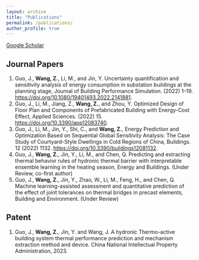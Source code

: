 ```yaml
---
layout: archive
title: "Publications"
permalink: /publications/
author_profile: true
---
```


<!-- {% if author.googlescholar %}
  You can also find my articles on <u><a href="{{author.googlescholar}}">my Google Scholar profile</a>.</u>
{% endif %}

{% include base_path %}

{% for post in site.publications reversed %}
  {% include archive-single.html %}
{% endfor %} -->

[Google Scholar](https://scholar.google.com/citations?user=LeJdiZ8AAAAJ&hl=zh-CN)

## Journal Papers
1.	Guo, J., **Wang, Z.**, Li, M., and Jin, Y. Uncertainty quantification and sensitivity analysis of energy consumption in substation buildings at the planning stage, Journal of Building Performance Simulation. (2022) 1–19. https://doi.org/10.1080/19401493.2022.2141881.
2.	Guo, J., Li, M., Jiang, Z., **Wang, Z.**, and Zhou, Y. Optimized Design of Floor Plan and Components of Prefabricated Building with Energy-Cost Effect, Applied Sciences. (2022) 15. https://doi.org/10.3390/app12083740.
3.	Guo, J., Li, M., Jin, Y., Shi, C., and **Wang, Z.**, Energy Prediction and Optimization Based on Sequential Global Sensitivity Analysis: The Case Study of Courtyard-Style Dwellings in Cold Regions of China, Buildings. 12 (2022) 1132. https://doi.org/10.3390/buildings12081132.
4.	Guo, J., **Wang, Z.**, Jin, Y., Li, M., and Chen, Q. Predicting and extracting thermal behavior rules of hydronic thermal barrier with interpretable ensemble learning in the heating season, Energy and Buildings. (Under Review, co-first author)
5.	Guo, J., **Wang, Z.**, Jin, Y., Zhao, W., Li, M., Feng, H., and Chen, Q. Machine learning-assisted assessment and quantitative prediction of the effect of joint tolerances on thermal bridges in precast elements, Building and Environment. (Under Review)

## Patent
1.	Guo, J., **Wang, Z.**, Jin, Y. and Wang, J. A hydronic Thermo-active building system thermal performance prediction and mechanism extraction method and device. China National Intellectual Property Administration, 2023.
